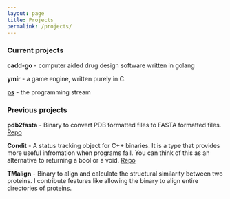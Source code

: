 ```yaml
---
layout: page
title: Projects
permalink: /projects/
---
```

### Current projects

**cadd-go** - computer aided drug design software written in golang

**ymir** - a game engine, written purely in C.

**[ps](/stream)** - the programming stream

### Previous projects

**pdb2fasta** - Binary to convert PDB formatted files to FASTA formatted files. 
[Repo](https://github.com/samiurkh1n/pdb2fasta)

**Condit** - A status tracking object for C++ binaries. It is a type that
provides more useful infromation when programs fail. You can think
of this as an alternative to returning a bool or a void.
[Repo](https://github.com/samiurkh1n/Condit)

**TMalign** - Binary to align and calculate the structural similarity between two
proteins. I contribute features like allowing the binary to align entire
directories of proteins.

